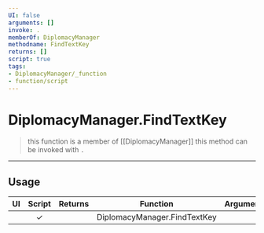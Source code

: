 ```yaml
---
UI: false
arguments: []
invoke: .
memberOf: DiplomacyManager
methodname: FindTextKey
returns: []
script: true
tags:
- DiplomacyManager/_function
- function/script
---
```

# DiplomacyManager.FindTextKey
> this function is a member of [[DiplomacyManager]]
> this method can be invoked with `.`
-----
## Usage
|  UI | Script | Returns | Function | Arguments |
|:---:|:------:|-------:|:--------:|:---------|
| |✓||DiplomacyManager.FindTextKey||
